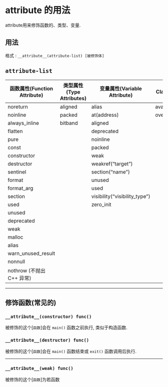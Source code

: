 # attribute 的用法

attribute用来修饰函数的、类型、变量.

## 用法

格式 : `__attribute__(attribute-list) [被修饰体]`

## `attribute-list`

| 函数属性(Function Attribute) | 类型属性(Type Attributes) | 变量属性(Variable Attribute)  | Clang特有的  |
| ---------------------------- | ------------------------- | ----------------------------- | ------------ |
| noreturn                     | aligned                   | alias                         | availability |
| noinline                     | packed                    | at(address)                   | overloadable |
| always_inline                | bitband                   | aligned                       |
| flatten                      |                           | deprecated                    |              |
| pure                         |                           | noinline                      |              |
| const                        |                           | packed                        |              |
| constructor                  |                           | weak                          |              |
| destructor                   |                           | weakref(“target”)             |              |
| sentinel                     |                           | section(“name”)               |              |
| format                       |                           | unused                        |              |
| format_arg                   |                           | used                          |              |
| section                      |                           | visibility(“visibility_type”) |              |
| used                         |                           | zero_init                     |              |
| unused                       |                           |                               |              |
| deprecated                   |                           |                               |              |
| weak                         |                           |                               |              |
| malloc                       |                           |                               |              |
| alias                        |                           |                               |              |
| warn_unused_result           |                           |                               |              |
| nonnull                      |                           |                               |              |
| nothrow (不抛出C++ 异常)     |                           |                               |              |

---

## 修饰函数(常见的)

### `__attribute__(constructor) func()`

被修饰的这个[`函数`]会在 `main()` 函数之前执行, 类似于构造函数.

### `__attribute__(destructor) func()`

被修饰的这个[`函数`]会在 `main()` 函数结束或 `exit()` 函数调用后执行.

---

### `__attribute__(weak) func()`

被修饰的这个[`函数`]为若函数